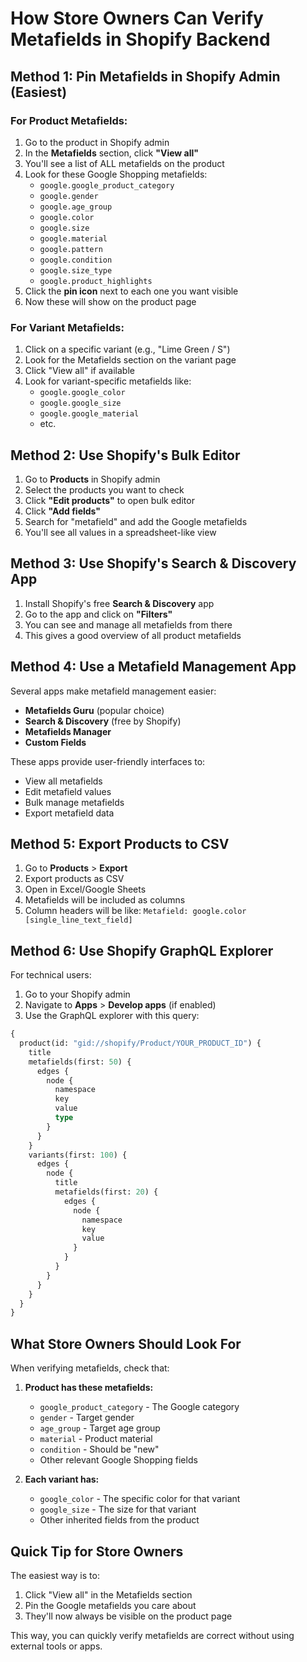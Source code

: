# How Store Owners Can Verify Metafields in Shopify Backend

## Method 1: Pin Metafields in Shopify Admin (Easiest)

### For Product Metafields:
1. Go to the product in Shopify admin
2. In the **Metafields** section, click **"View all"**
3. You'll see a list of ALL metafields on the product
4. Look for these Google Shopping metafields:
   - `google.google_product_category`
   - `google.gender`
   - `google.age_group`
   - `google.color`
   - `google.size`
   - `google.material`
   - `google.pattern`
   - `google.condition`
   - `google.size_type`
   - `google.product_highlights`
5. Click the **pin icon** next to each one you want visible
6. Now these will show on the product page

### For Variant Metafields:
1. Click on a specific variant (e.g., "Lime Green / S")
2. Look for the Metafields section on the variant page
3. Click "View all" if available
4. Look for variant-specific metafields like:
   - `google.google_color`
   - `google.google_size`
   - `google.google_material`
   - etc.

## Method 2: Use Shopify's Bulk Editor

1. Go to **Products** in Shopify admin
2. Select the products you want to check
3. Click **"Edit products"** to open bulk editor
4. Click **"Add fields"**
5. Search for "metafield" and add the Google metafields
6. You'll see all values in a spreadsheet-like view

## Method 3: Use Shopify's Search & Discovery App

1. Install Shopify's free **Search & Discovery** app
2. Go to the app and click on **"Filters"**
3. You can see and manage all metafields from there
4. This gives a good overview of all product metafields

## Method 4: Use a Metafield Management App

Several apps make metafield management easier:
- **Metafields Guru** (popular choice)
- **Search & Discovery** (free by Shopify)
- **Metafields Manager**
- **Custom Fields**

These apps provide user-friendly interfaces to:
- View all metafields
- Edit metafield values
- Bulk manage metafields
- Export metafield data

## Method 5: Export Products to CSV

1. Go to **Products** > **Export**
2. Export products as CSV
3. Open in Excel/Google Sheets
4. Metafields will be included as columns
5. Column headers will be like: `Metafield: google.color [single_line_text_field]`

## Method 6: Use Shopify GraphQL Explorer

For technical users:
1. Go to your Shopify admin
2. Navigate to **Apps** > **Develop apps** (if enabled)
3. Use the GraphQL explorer with this query:

```graphql
{
  product(id: "gid://shopify/Product/YOUR_PRODUCT_ID") {
    title
    metafields(first: 50) {
      edges {
        node {
          namespace
          key
          value
          type
        }
      }
    }
    variants(first: 100) {
      edges {
        node {
          title
          metafields(first: 20) {
            edges {
              node {
                namespace
                key
                value
              }
            }
          }
        }
      }
    }
  }
}
```

## What Store Owners Should Look For

When verifying metafields, check that:

1. **Product has these metafields:**
   - `google_product_category` - The Google category
   - `gender` - Target gender
   - `age_group` - Target age group
   - `material` - Product material
   - `condition` - Should be "new"
   - Other relevant Google Shopping fields

2. **Each variant has:**
   - `google_color` - The specific color for that variant
   - `google_size` - The size for that variant
   - Other inherited fields from the product

## Quick Tip for Store Owners

The easiest way is to:
1. Click "View all" in the Metafields section
2. Pin the Google metafields you care about
3. They'll now always be visible on the product page

This way, you can quickly verify metafields are correct without using external tools or apps.